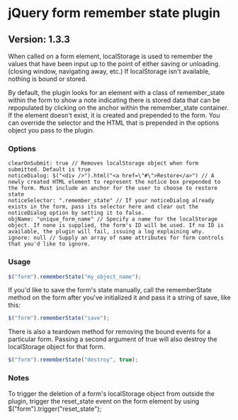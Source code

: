 # jQuery form remember state plugin

## Version: 1.3.3

When called on a form element, localStorage is used to remember the values that have been input up to the point of either saving or unloading. (closing window, navigating away, etc.) If localStorage isn't available, nothing is bound or stored.

By default, the plugin looks for an element with a class of remember_state within the form to show a note indicating there is stored data that can be repopulated by clicking on the anchor within the remember_state container. If the element doesn't exist, it is created and prepended to the form. You can override the selector and the HTML that is prepended in the options object you pass to the plugin.

### Options

    clearOnSubmit: true // Removes localStorage object when form submitted. Default is true
    noticeDialog: $("<div />").html("<a href=\"#\">Restore</a>") // A newly created HTML element to represent the notice box prepended to the form. Must include an anchor for the user to choose to restore state
    noticeSelector: ".remember_state" // If your noticeDialog already exists in the form, pass its selector here and clear out the noticeDialog option by setting it to false.
    objName: "unique_form_name" // Specify a name for the localStorage object. If none is supplied, the form's ID will be used. If no ID is available, the plugin will fail, issuing a log explaining why.
    ignore: null // Supply an array of name attributes for form controls that you'd like to ignore.

### Usage

```javascript
$("form").rememberState("my_object_name");
```

If you'd like to save the form's state manually, call the rememberState method on the form after you've initialized it and pass it a string of save, like this:

```javascript
$("form").rememberState("save");
```

There is also a teardown method for removing the bound events for a particular form. Passing a second argument of true will also destroy the localStorage object for that form.

```javascript
$("form").rememberState("destroy", true);
```


### Notes

To trigger the deletion of a form's localStorage object from outside the plugin, trigger the reset_state event on the form element by using $("form").trigger("reset_state");

